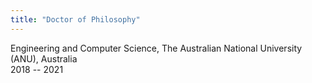 ```yaml
---
title: "Doctor of Philosophy"
---
```

Engineering and Computer Science, The Australian National University (ANU), Australia  
2018 -- 2021
